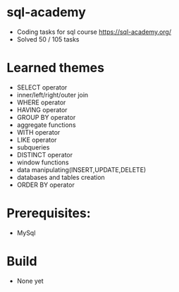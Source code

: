 # sql-academy
- Coding tasks for sql course https://sql-academy.org/
- Solved 50 / 105 tasks
# Learned themes
- SELECT operator
- inner/left/right/outer join
- WHERE operator
- HAVING operator
- GROUP BY operator
- aggregate functions
- WITH operator
- LIKE operator
- subqueries
- DISTINCT operator
- window functions
- data manipulating(INSERT,UPDATE,DELETE)
- databases and tables creation
- ORDER BY operator
# Prerequisites:
- MySql

# Build
- None yet
